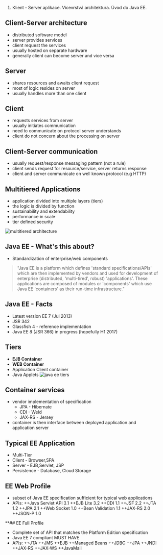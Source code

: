 1. Klient - Server aplikace. Vícevrstvá architektura. Úvod do Java EE. 


## Client-Server architecture
- distributed software model
- server provides services
- client request the services
- usually hosted on separate hardware
- generally client can become server and vice versa


## Server
- shares resources and awaits client request
- most of logic resides on server
- usually handles more than one client


## Client
- requests services from server
- usually initiates communication
- need to communicate on protocol server understands
- client do not concern about the processing on server


## Client-Server communication
- usually request/response messaging pattern (not a rule)
- client sends request for resource/service, server returns response
- client and server communicate on well known protocol (e.g HTTP)


## Multitiered Applications
- application divided into multiple layers (tiers)
- the logic is divided by function
- sustainability and extendability
- performance in scale
- tier defined security

![multitiered architecture](https://d2mxuefqeaa7sj.cloudfront.net/s_9A039EF06EDBFB02AC13E7ABD1A60F7D10D987AFF751B0BA06778CB5B078029D_1472991620457_file.png)

## Java EE - What's this about?
  - Standardization of enterprise/web components
  > "Java EE is a platform which defines 'standard specifications/APIs' which are then implemented by vendors and used for development of enterprise (distributed, 'multi-tired', robust) 'applications'.
  > These applications are composed of modules or 'components' which use Java EE 'containers' as their run-time infrastructure."
## Java EE - Facts
  - Latest version EE 7 (Jul 2013)
  - JSR 342
  - Glassfish 4 - reference implementation
  - Java EE 8 (JSR 366) in progress (hopefully H1 2017)
## Tiers
  - **EJB Container**
  - **WEB Container**
  - Application Client container
  - Java Applets
![java ee tiers](http://abhirockzz.files.wordpress.com/2014/01/containers.png)

## Container services
  - vendor implementation of specification
    - JPA - Hibernate
    - CDI - Weld
    - JAX-RS - Jersey
  - container is then interface between deployed application and application server
## Typical EE Application
  - Multi-Tier
  - Client - Browser,SPA
  - Server - EJB,Servlet, JSP
  - Persistence - Database, Cloud Storage
## EE Web Profile
- subset of Java EE specification sufficient for typical web applications
- APIs:
++Java Servlet API 3.1
++EJB Lite 3.2
++CDI 1.1
++JSF 2.2
++JTA 1.2
++JPA 2.1
++Web Socket 1.0
++Bean Validation 1.1
++JAX-RS 2.0
++JSON-P 1.0

**## EE Full Profile
- Complete set of API that matches the Platform Edition specification
- Java EE 7 compliant MUST HAVE
- APIs:
++JTA
++JMS
++EJB
++Managed Beans
++JDBC
++JPA
++JNDI
++JAX-RS
++JAX-WS
++JavaMail

